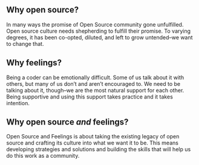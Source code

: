 <div class="panel">
  <div class="panel-heading">
    <h2 class="panel-title">Why open source?</h2>
  </div>
  <div class="panel-body">
    In many ways the promise of Open Source community gone unfulfilled. Open source culture needs shepherding to fulfill their promise. To varying degrees, it has been co-opted, diluted, and left to grow untended–we want to change that.
  </div>
</div>

<div class="panel panel-info">
  <div class="panel-heading">
    <h2 class="panel-title">Why feelings?</h2>
  </div>
  <div class="panel-body">
    Being a coder can be emotionally difficult. Some of us talk about it with others, but many of us don’t and aren’t encouraged to. We need to be talking about it, though–we are the most natural support for each other. Being supportive and using this support takes practice and it takes intention.
  </div>
</div>

<div class="panel">
  <div class="panel-heading">
    <h2 class="panel-title">Why open source <i>and</i> feelings?</h2>
  </div>
  <div class="panel-body">
    Open Source and Feelings is about taking the existing legacy of open source and crafting its culture into what we want it to be. This means developing strategies and solutions and building the skills that will help us do this work as a community.
  </div>
</div>
